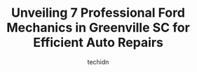 ---
layout: ampstory
image: https://images.unsplash.com/photo-1559384403-c23988dd4219?ixlib=rb-4.0.3&ixid=MnwxMjA3fDB8MHxwaG90by1wYWdlfHx8fGVufDB8fHx8&auto=format&fit=crop&w=640&h=853&q=80
author: techidn
featured: false
description: Entrust your vehicle to the 7 best Ford Mechanic in Greenville SC, USA and experience the difference they can make. With their extensive knowledge, state-of-the-art facilities, and commitmen
title: Unveiling 7 Professional Ford Mechanics in Greenville SC for Efficient Auto Repairs
cover:
   title: Unveiling 7 Professional Ford Mechanics in Greenville SC for Efficient Auto Repairs
   subtitle: Rickpate
   background: https://images.unsplash.com/photo-1559384403-c23988dd4219?ixlib=rb-4.0.3&ixid=MnwxMjA3fDB8MHxwaG90by1wYWdlfHx8fGVufDB8fHx8&auto=format&fit=crop&w=640&h=853&q=80

pages: 
 - layout: thirds
   top: <h1>#1 Mason & Sons Tire & Automotive Repair Center</h1>
   bottom: "<p>First time using Mason & Sons in Greenville and I am very satisfied with their work. My car had numerous issues to take care of and they were not only speedy but thorough</p>"
   background: https://www.knot35.com/toplist/wp-content/uploads/2023/06/best-ford-mechanic-1-in-greenville-sc-1685835736.jpeg
   backgroundblur: true
 - layout: thirds
   top: <h1>#2 North Hills Automotive Augusta Street</h1>
   bottom: "<p>1428 Augusta St, Greenville, SC 29605, United States</p>"
   background: https://www.knot35.com/toplist/wp-content/uploads/2023/06/best-ford-mechanic-2-in-greenville-sc-1685835737.jpeg
   cta:
      link: https://www.knot35.com/toplist/unveiling-7-professional-ford-mechanics-in-greenville-sc-for-efficient-auto-repairs/
      text: Unveiling 7 Professional Ford Mechanics in Greenville SC for Efficient Auto Repairs
 - layout: thirds
   top: <h1>#3 Fairway Auto Body</h1>
   bottom: "<p>723 Keith Dr, Greenville, SC 29607, United States</p>"
   background: https://www.knot35.com/toplist/wp-content/uploads/2023/06/best-ford-mechanic-3-in-greenville-sc-1685835737.jpeg
   cta:
      link: https://www.knot35.com/toplist/unveiling-7-professional-ford-mechanics-in-greenville-sc-for-efficient-auto-repairs/
      text: Unveiling 7 Professional Ford Mechanics in Greenville SC for Efficient Auto Repairs
 - layout: thirds
   top: <h1>#4 First Class Halt</h1>
   bottom: "<p>3050 N Pleasantburg Dr, Greenville, SC 29609, United States</p>"
   background: https://images.unsplash.com/photo-1484589065579-248aad0d8b13?ixlib=rb-4.0.3&ixid=MnwxMjA3fDB8MHxwaG90by1wYWdlfHx8fGVufDB8fHx8&auto=format&fit=crop&w=640&h=853&q=80
   cta:
      link: https://www.knot35.com/toplist/unveiling-7-professional-ford-mechanics-in-greenville-sc-for-efficient-auto-repairs/
      text: Unveiling 7 Professional Ford Mechanics in Greenville SC for Efficient Auto Repairs
 - layout: thirds
   top: <h1>#5 Sarks Greenville Auto Repair</h1>
   bottom: "<p>1900 Wade Hampton Blvd, Greenville, SC 29615, United States</p>"
   background: https://images.unsplash.com/photo-1561679660-d00ee1e0dc8e?ixlib=rb-4.0.3&ixid=MnwxMjA3fDB8MHxwaG90by1wYWdlfHx8fGVufDB8fHx8&auto=format&fit=crop&w=640&h=853&q=80
   cta:
      link: https://www.knot35.com/toplist/unveiling-7-professional-ford-mechanics-in-greenville-sc-for-efficient-auto-repairs/
      text: Unveiling 7 Professional Ford Mechanics in Greenville SC for Efficient Auto Repairs
 - layout: thirds
   top: <h1>#6 Foreign Cars Unlimited</h1>
   bottom: "<p>5505 Augusta Rd, Greenville, SC 29605, United States</p>"
   background: https://images.unsplash.com/photo-1595364397663-fca4f075d796?ixlib=rb-4.0.3&ixid=MnwxMjA3fDB8MHxwaG90by1wYWdlfHx8fGVufDB8fHx8&auto=format&fit=crop&w=640&h=853&q=80
   cta:
      link: https://www.knot35.com/toplist/unveiling-7-professional-ford-mechanics-in-greenville-sc-for-efficient-auto-repairs/
      text: Unveiling 7 Professional Ford Mechanics in Greenville SC for Efficient Auto Repairs
 - layout: thirds
   top: <h1>#7 Fishers Garage</h1>
   bottom: "<p>639 Congaree Rd, Greenville, SC 29607, United States</p>"
   background: https://images.unsplash.com/photo-1609083590460-7b8cc0ca65f8?ixlib=rb-4.0.3&ixid=MnwxMjA3fDB8MHxwaG90by1wYWdlfHx8fGVufDB8fHx8&auto=format&fit=crop&w=640&h=853&q=80
   cta:
      link: https://www.knot35.com/toplist/unveiling-7-professional-ford-mechanics-in-greenville-sc-for-efficient-auto-repairs/
      text: Unveiling 7 Professional Ford Mechanics in Greenville SC for Efficient Auto Repairs
 - layout: thirds
   middle: Continue reading...
   background: https://images.unsplash.com/photo-1567360425618-1594206637d2?ixlib=rb-4.0.3&ixid=MnwxMjA3fDB8MHxwaG90by1wYWdlfHx8fGVufDB8fHx8&auto=format&fit=crop&w=640&h=853&q=80
   cta:
      link: https://www.knot35.com/toplist/unveiling-7-professional-ford-mechanics-in-greenville-sc-for-efficient-auto-repairs/
      text: Unveiling 7 Professional Ford Mechanics in Greenville SC for Efficient Auto Repairs
      
---